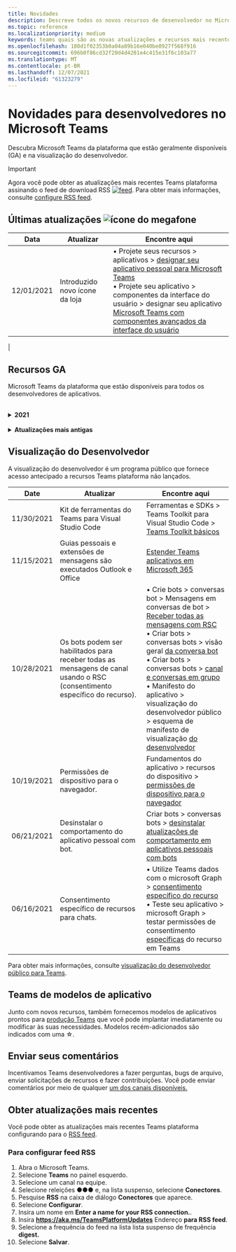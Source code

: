 ```yaml
---
title: Novidades
description: Descreve todos os novos recursos de desenvolvedor no Microsoft Teams
ms.topic: reference
ms.localizationpriority: medium
keywords: teams quais são as novas atualizações e recursos mais recentes
ms.openlocfilehash: 180d1f02353b0a04a89b16e040be0927f568f916
ms.sourcegitcommit: 696b0f86cd32f20d4d4201e4c415e31f6c103a77
ms.translationtype: MT
ms.contentlocale: pt-BR
ms.lasthandoff: 12/07/2021
ms.locfileid: "61323279"
---
```

# <a name="whats-new-for-developers-in-microsoft-teams"></a>Novidades para desenvolvedores no Microsoft Teams

Descubra Microsoft Teams da plataforma que estão geralmente disponíveis (GA) e na visualização do desenvolvedor.

> [!IMPORTANT]
> Agora você pode obter as atualizações mais recentes Teams plataforma assinando o feed de download RSS [ ![ feed](~/assets/images/RSSfeeds.png)](https://aka.ms/TeamsPlatformUpdates). Para obter mais informações, consulte [configure RSS feed](#get-latest-updates).

## <a name="latest-updates-bullhorn-icon"></a>Últimas atualizações ![ícone do megafone](~/assets/images/bullhorn.png)

| Data | Atualizar | Encontre aqui  |
| --- | --- | --- |
|12/01/2021 | Introduzido novo ícone da loja | • Projete seus recursos > aplicativos > [designar seu aplicativo pessoal para Microsoft Teams](concepts/design/personal-apps.md)</br> • Projete seu aplicativo > componentes da interface do usuário > designar seu aplicativo [Microsoft Teams com componentes avançados da interface do usuário](concepts/design/design-teams-app-advanced-ui-components.md) |
|

## <a name="ga-features"></a>Recursos GA

Microsoft Teams da plataforma que estão disponíveis para todos os desenvolvedores de aplicativos.

<br>

<details>

<summary><b>2021</b></summary>

| **Date** | **Atualizar** | **Encontre aqui** |
| -------- | --------- | ----------------|
|12/01/2021 | Introduzido novo ícone da loja | • Projete seus recursos > aplicativos > [designar seu aplicativo pessoal para Microsoft Teams](concepts/design/personal-apps.md)</br> • Projete seu aplicativo > componentes da interface do usuário > designar seu aplicativo [Microsoft Teams com componentes avançados da interface do usuário](concepts/design/design-teams-app-advanced-ui-components.md) |
| 11/24/2021| Introduzido o guia passo a passo para gerar o token de reunião. | Crie aplicativos para Teams reuniões > Habilitar e configurar aplicativos para reuniões > guia passo a passo para criar token de reunião no [Teams](sbs-meeting-token-generator.yml)|
|11/17/2021| Diretrizes Microsoft Teams de validação de loja atualizadas|[Diretrizes de validação da Loja](~/concepts/deploy-and-publish/appsource/prepare/teams-store-validation-guidelines.md)|
|11/17/2021| Pesquisa de typeahead estático e dinâmico para usuários da área de trabalho e móveis.| • Criar cartões e módulos de tarefa > criar cartões > [pesquisa Typeahead em Cartões Adaptáveis](task-modules-and-cards/cards/dynamic-search.md) </br> • Crie cartões e módulos de tarefa > build cards > Visão geral > pesquisa de tipo à frente  [em Cartões Adaptáveis](task-modules-and-cards/what-are-cards.md#type-ahead-search-in-adaptive-cards) </br> • Criar cartões e módulos de tarefas > visão geral > [cartões e módulos de tarefa](task-modules-and-cards/cards-and-task-modules.md)|
|11/13/2021| Os bots podem ser habilitados para receber todas as mensagens de canal usando o RSC (consentimento específico do recurso). | • Crie bots > conversas bot > Mensagens em conversas de bots > Receber todas as mensagens [de canal com RSC](~/bots/how-to/conversations/channel-messages-with-rsc.md) </br> • Criar bots > conversas bot > visão geral [da conversa bot](~/bots/how-to/conversations/conversation-basics.md) </br> • Criar bots > conversas bots > [conversas de canal e grupo](~/bots/how-to/conversations/channel-and-group-conversations.md) |
|10/28/2021| Monetize seu Teams aplicativo com uma oferta SaaS transacionável.| Distribuir seu aplicativo > Publicar no Teams store > Incluir uma oferta [saaS com seu Teams app](~/concepts/deploy-and-publish/appsource/prepare/include-saas-offer.md) |
|10/25/2021| Atualizou o módulo Get started para Microsoft Teams documentação do desenvolvedor com nova estrutura e procedimentos em um guia passo a passo.| Começar a > [Começar com seu primeiro Teams app](get-started/get-started-overview.md) |
|10/21/2021| Adicione uma `registerOnFocused` API para guias ou aplicativos pessoais. | Criar guias > Criar guias pessoais > [Adicionar `registerOnFocused` API para guias ou aplicativos pessoais](tabs/how-to/create-personal-tab.md#add-registeronfocused-api-for-tabs-or-personal-apps) |
|10/20/2021| O estágio de reunião agora está disponível em GA. | Criar aplicativos para Teams reuniões > [Habilitar e configurar seus aplicativos para Teams reuniões](apps-in-teams-meetings/enable-and-configure-your-app-for-teams-meetings.md) |
|10/20/2021| API de Detalhes da Reunião e eventos de Teams reunião em tempo real. | Criar aplicativos para Teams reuniões > [Criar aplicativos para Teams reuniões](~/apps-in-teams-meetings/API-references.md#meeting-details-api) |
|10/18/2021| Guias vinculam desfraldamento e exibição de estágio. | Criar guias > [link Tabs desfraldamento e exibição de estágio](tabs/tabs-link-unfurling.md) |
|10/08/2021| Novas práticas recomendadas para projetar cartões adaptáveis. | Projetar seu aplicativo > componentes da interface do usuário > [designando cartões adaptáveis para seu Teams app](task-modules-and-cards/cards/design-effective-cards.md) |
|10/05/2021| Ocultar Teams aplicativo até que o Administrador permita não ocultar o aplicativo.| Projetar seu aplicativo > [ocultar Teams aplicativo até que o administrador aprove](concepts/design/enable-app-customization.md#hide-teams-app-until-admin-approves) |
|10/05/2021| Planeje seus aplicativos para Teams celular. | Fundamentos do aplicativo > [Guias responsivas do](concepts/design/plan-responsive-tabs-for-teams-mobile.md) Plano para Teams celular |
|10/04/2021| Novo Portal do Desenvolvedor para Teams introduzido para gerenciar seus Teams aplicativos.| Ferramentas e SDK > [Portal do Desenvolvedor para Teams](concepts/build-and-test/teams-developer-portal.md) |
|09/21/2021|Teams dá suporte AAD ID de objeto e UPN na menção do usuário para bots e Webhooks de entrada.| • Criar cartões e módulos de tarefa > build cards > AAD ID do objeto e UPN na [menção do usuário](task-modules-and-cards/what-are-cards.md#support-for-aad-object-id-and-upn-in-user-mention) </br> • Build cards and task modules > Build cards > [Cards - Overview](task-modules-and-cards/cards/cards-format.md#format-cards-with-markdown) |
|08/16/2021| Suporte para validação de entrada em Cartões Adaptáveis (v1.3 para todos os recursos) e Ações Universais (v1.4 para cartões enviados por bot). | • Cartões adaptáveis > cartões de criação > [validação de entrada](/adaptive-cards/authoring-cards/input-validation)</br> • Crie cartões e módulos de tarefa > build cards > ações universais para cartões adaptáveis > Ações Universais para Cartões [Adaptáveis v1.4](task-modules-and-cards/cards/universal-actions-for-adaptive-cards/overview.md) |
|08/30/2021| O recurso Custom Together Mode scenes combina os participantes em uma única cena virtual e coloca seus fluxos de vídeo em assentos pré-determinados.| Criar aplicativos para Teams reuniões > [cenas do modo Personalizado Juntos](~/apps-in-teams-meetings/teams-together-mode.md) |
|08/25/2021| Introduzido o guia passo a passo para criar um Teams com SSO (sign-on único).| Adicionar a > bots > guia passo a passo para criar Teams [bot com SSO](sbs-bots-with-sso.yml) |
|08/19/2021| Evento de atualização de instalação recebido ao instalar um bot em um thread de conversa.| Criar bots > conversas bots > [evento de atualização de instalação](bots/how-to/conversations/subscribe-to-conversation-events.md#installation-update-event) |
|08/12/2021|Criar guias com Cartões Adaptáveis.| Criar guias > [guias build com cartões adaptáveis](tabs/how-to/build-adaptive-card-tabs.md) |
|08/04/2021|As guias não terão mais margens ao redor de suas experiências.| Criar guias > [Remover margens de tabulação](resources/removing-tab-margins.md) |
|07/08/2021|Teams mobile adiciona suporte para aplicativos em reuniões. | Criar aplicativos para Teams reuniões > [extensibilidade de aplicativos de reunião](apps-in-teams-meetings/meeting-app-extensibility.md) |
|06/28/2021|Integrar a funcionalidade do Se picker de pessoas. | Integrar-se Teams > [recurso Integrar Se picker de pessoas](concepts/device-capabilities/people-picker-capability.md) |  
|06/25/2021| Introduzido o guia passo a passo para enviar mensagens proativas. | Criar bots > conversa bot > mensagens proativas > guia passo a passo [para enviar mensagens proativas](sbs-send-proactive.yml) |
|06/09/2021| Exibição de estágio para imagens em Cartões Adaptáveis com `allowExpand` atributo.| Criar cartões e módulos de tarefa > criar cartões > de estágio [para imagens em Cartões Adaptáveis](task-modules-and-cards/cards/cards-format.md#stage-view-for-images-in-adaptive-cards) |
|05/31/2021| Guias de conversa. | Criar guias > [iniciar e continuar conversas sobre conteúdo em suas guias](~/tabs/how-to/conversational-tabs.md) |
|05/24/2021| Diretrizes Teams de design de aplicativos atualizadas com padrões móveis. | Projetar seu aplicativo > [design do aplicativo Teams aplicativo](~/concepts/design/design-teams-app-overview.md) |
|05/13/2021| Adicionadas informações sobre mConnect e Skooler.| Integrar com Teams > Moodle LMS > [de gerenciamento de aprendizagem de miojo](resources/moodle-overview.md)|
|05/10/2021| Manifesto do aplicativo v1.10 lançado. | Esquema de manifesto do aplicativo > [manifesto](resources/schema/manifest-schema.md) |
|05/10/2021| Novo recurso de personalização de aplicativo. | Projetar seu aplicativo > [habilitar organizações para personalizar seu aplicativo](concepts/design/enable-app-customization.md) |
|05/07/2021| Links profundos para chamadas de áudio e vídeo no chat. | Integrar com Teams > [links profundos](concepts/build-and-test/deep-links.md#deep-linking-to-an-audio-or-audio-video-call) |
|04/30/2021|Novas diretrizes sobre como publicar aplicativos no Teams store. | • Publicar no Teams store > [publicar seu aplicativo no Teams store](concepts/deploy-and-publish/appsource/publish.md)</br> • Publicar no Teams > Teams [de validação do armazenamento](concepts/deploy-and-publish/appsource/prepare/teams-store-validation-guidelines.md) |
|04/29/2021 | Suporte para ações universais para cartões adaptáveis v1.4. | Criar cartões e módulo de tarefa > cartões build > ações universais para cartões adaptáveis > [Ações Universais para](task-modules-and-cards/cards/universal-actions-for-adaptive-cards/overview.md) Cartões Adaptáveis |
|04/29/2021 | Exibições específicas do usuário. | Criar cartões e módulo de tarefa > cartões build > ações universais para cartões adaptáveis > [exibições específicas do usuário](task-modules-and-cards/cards/universal-actions-for-adaptive-cards/User-Specific-Views.md) |
|04/29/2021 | Fluxos de trabalho sequenciais. | Criar cartões e módulo de tarefa > cartões build > ações universais para cartões adaptáveis > [fluxos de trabalho sequenciais](task-modules-and-cards/cards/universal-actions-for-adaptive-cards/Sequential-Workflows.md) |
|04/29/2021 | Cartões atualizados. | Criar cartões e módulo de tarefa > cartões build > ações universais para cartões adaptáveis > [cartões atualizados](task-modules-and-cards/cards/universal-actions-for-adaptive-cards/Up-To-Date-Views.md) |
|04/08/2021| Recurso de personalização de aplicativos.| • Projete seus aplicativos > [visão geral do aplicativo Design teams](concepts/design/enable-app-customization.md)</br> • Ferramentas e SDKs > [Portal do Desenvolvedor](concepts/build-and-test/teams-developer-portal.md) </br> • Manifesto do aplicativo > visualização do desenvolvedor público > [esquema de Manifesto](resources/schema/manifest-schema-dev-preview.md) |
|03/18/2021| Aviso: atualize para a versão 4.10 ou acima do SDK da Estrutura de Bots, conforme começamos com o processo de deprecação para `TeamsInfo.getMembers` e `TeamsInfo.GetMembersAsync` . | Criar bots > [da API bot para membros da equipe/chat](resources/team-chat-member-api-changes.md) |
|03/05/2021|Escopo de instalação padrão e funcionalidade de grupo.| Distribuir seu aplicativo > [escopo de instalação padrão e funcionalidade de grupo](concepts/deploy-and-publish/add-default-install-scope.md) |
|03/05/2021|Reordenar guias de aplicativo pessoal. | Criar guias > [Reordenar a guia de chat em aplicativos pessoais](tabs/how-to/create-personal-tab.md#reorder-static-personal-tabs) |
|03/04/2021|Mascaramento de informações em cartões adaptáveis.| Criar cartões e módulos de tarefa > cartões build > mascaramento de informações [em cartões adaptáveis](task-modules-and-cards/cards/cards-format.md#information-masking-in-adaptive-cards) |
|02/19/2021|Recursos de localização adicionados. <br/> As informações de recursos de localização são adicionadas na visão geral dos recursos do dispositivo, permissões de dispositivo nativas, integração de recursos de mídia e arquivos de recursos de QR ou scanner de código de barras.| • Conceitos básicos do aplicativo > recursos do dispositivo > [visão geral](concepts/device-capabilities/device-capabilities-overview.md) </br> • Os fundamentos do aplicativo > recursos do dispositivo > [solicitar permissões de dispositivo](concepts/device-capabilities/native-device-permissions.md) </br> • Os fundamentos do aplicativo > recursos de dispositivo > [integrar recursos de mídia](concepts/device-capabilities/mobile-camera-image-permissions.md) </br> • Os fundamentos do aplicativo > recursos do dispositivo > [integrar a QR ou o](concepts/device-capabilities/qr-barcode-scanner-capability.md) recurso de scanner de código de barras </br> • Os fundamentos do aplicativo > recursos de dispositivo > [integrar recursos de localização](concepts/device-capabilities/location-capability.md) |
|02/18/2021|Adicionado o recurso de QR ou scanner de código de barras. <br/> As informações de recurso de QR ou scanner de código de barras são adicionadas na visão geral dos recursos do dispositivo, permissões de dispositivo nativas e arquivos de recursos de mídia de integração.| • Conceitos básicos do aplicativo > recursos do dispositivo > [visão geral](concepts/device-capabilities/device-capabilities-overview.md) </br> • Os fundamentos do aplicativo > recursos do dispositivo > [solicitar permissões de dispositivo](concepts/device-capabilities/native-device-permissions.md) </br> • Os fundamentos do aplicativo > recursos de dispositivo > [integrar recursos de mídia](concepts/device-capabilities/mobile-camera-image-permissions.md) </br> • Os fundamentos do aplicativo > recursos do dispositivo > [integrar a QR ou o](concepts/device-capabilities/qr-barcode-scanner-capability.md) recurso de scanner de código de barras |
|02/09/2021|Visão geral dos recursos do dispositivo adicionado. <br/> As informações de funcionalidade do microfone são adicionadas às permissões do dispositivo nativo e integram arquivos de recursos de mídia.|• Conceitos básicos do aplicativo > recursos do dispositivo > [visão geral](concepts/device-capabilities/device-capabilities-overview.md) </br> Fundamentos do aplicativo > • Recursos do dispositivo > [solicitar permissões de dispositivo](concepts/device-capabilities/native-device-permissions.md) </br> • Os fundamentos do aplicativo > recursos de dispositivo > [integrar recursos de mídia](concepts/device-capabilities/mobile-camera-image-permissions.md)|

<br>

</details>

<br>

<details>
<summary><b>Atualizações mais antigas</b></summary>

<details>
  
<summary><b>2020</b></summary>

| **Date** | **Atualizar** | **Encontre aqui** |
| -------- | --------- | ------------------ |
|11/30/2020|Integração da plataforma de identidade com Teams Toolkit e Visual Studio Code para guias.|[Autenticação de login único com Teams Toolkit e Visual Studio Code para guias](toolkit/visual-studio-code-tab-sso.md)|
|11/16/2020|Teams manifesto do aplicativo atualizado para a versão 1.8.|[Referência: esquema de manifesto para Microsoft Teams](resources/schema/manifest-schema.md)|
|11/10/2020|Teams de design de bot.|[Diretrizes de design de bot](bots/design/bots.md)|
|09/30/2020|Agora há suporte para o envio e recebimento de arquivos para bots em dispositivos móveis.|[Enviar e receber arquivos por meio de seu bot](resources/bot-v3/bots-files.md)|
|09/22/2020|Novas informações para começar a Teams desenvolvimento.|[Criar sua primeira visão geral Teams aplicativo](build-your-first-app/build-first-app-overview.md)|
|09/18/2020|Suporte para aplicativos de Teams de reunião (Visualização de Versão).|[Criar aplicativos para Teams reuniões e](apps-in-teams-meetings/create-apps-for-teams-meetings.md) [aplicativos em Teams reuniões](apps-in-teams-meetings/teams-apps-in-meetings.md)|
|08/19/2020|Importe Teams mensagens com o Microsoft Graph.|[Importar mensagens de plataforma de terceiros para o Teams usando o Microsoft Graph](graph-api/import-messages/import-external-messages-to-teams.md)
|08/12/2020 |Suporte a Cartões Adaptáveis no webhook de entrada movido para GA.|[Envie cartões adaptáveis usando um webhook de entrada](~/webhooks-and-connectors/how-to/connectors-using.md#send-adaptive-cards-using-an-incoming-webhook) |
|08/10/2020|Começar a criar Teams aplicativos com o Visual Studio Toolkit.|[Criar aplicativos com o Microsoft Teams Toolkit e Visual Studio Code](toolkit/visual-studio-overview.md) |
|08/06/2020|Suporte para autenticação SSO de guias.|[Desenvolver uma guia de Microsoft Teams SSO](tabs/how-to/authentication/auth-aad-sso.md#develop-an-sso-microsoft-teams-tab) |
|07/27/2020 | Graph bots e mensagens proativos (Visualização Pública).|[Habilitar a instalação proativa de bots e mensagens proativas Teams com o Microsoft Graph](graph-api/proactive-bots-and-messages/graph-proactive-bots-and-messages.md)|
|07/22/2020 |Atualizações de funcionalidade de dispositivo móvel.|[Solicitar permissões de dispositivo para sua guia Microsoft Teams de usuário](concepts/device-capabilities/native-device-permissions.md) |
|07/20/2020|Teams App Validation Tool for AppSource submissions.|[Teams App Validation Tool](concepts/deploy-and-publish/appsource/prepare/submission-checklist.md)
|07/15/2020|Crie um assistente virtual para Teams.|[Assistente Virtual para Microsoft Teams](samples/virtual-assistant.md)|
|07/14/2020|Navegando em uma documentação de indicador de carregamento nativo.|[Mostrando um indicador de carregamento nativo](tabs/how-to/create-tab-pages/content-page.md#show-a-native-loading-indicator)
|07/01/2020|Começar a criar Teams aplicativos com o Visual Studio Code Toolkit.|[Criar aplicativos com o Microsoft Teams Toolkit e Visual Studio Code](toolkit/visual-studio-code-overview.md) |
|07/01/2020|Login único para guias GA para clientes Teams web e desktop.|[Single Sign-On (SSO)](tabs/how-to/authentication/auth-aad-sso.md)|
|06/05/2020| Esquema de manifesto atualizado para a versão 1.7.| [Referência: esquema de manifesto para Microsoft Teams](resources/schema/manifest-schema.md)|
|05/18/2020|Integre Power Virtual Agents com Teams.|[Integrar um Power Virtual Agents chatbot com Microsoft Teams](bots/how-to/add-power-virtual-agents-bot-to-teams.md)|
|04/01/2020|Integrar sistemas WFM com o Conector de Turnos para Teams.|[Microsoft Teams os conectores WFM de turnos](samples/shifts-wfm-connectors.md)
|03/24/2020 | Adicionado suporte para recuperar um único membro de uma conversa e suporte adicional para recuperar membros pagedos. | [Obter o contexto do Teams para o seu bot](~/bots/how-to/get-teams-context.md) |

<br>

</details>

<br>

<details>
  
<summary><b>2019</b></summary>

| **Date** | **Atualizar** | **Encontre aqui** |
| -------- | --------- | ------------------ |
| 12/26/2019 | O parâmetro em cargas enviadas a um bot não é mais criptografado, permitindo que você use esse valor para construir `replyToId` links profundos para essas mensagens. As cargas de mensagens incluem os valores criptografados no parâmetro `legacy.replyToId` .  |
| 11/05/2019 | Login único usando o Teams JavaScript SDK. | [Logon único](tabs/how-to/authentication/auth-aad-sso.md) |
| 10/31/2019 | Bots de conversa e documentação de extensão de mensagens atualizada para refletir o SDK da Estrutura de Bots 4.6. A documentação do SDK v3 está disponível na seção Recursos. | Toda a documentação de bot e extensão de mensagens. |
| 10/31/2019 | Nova estrutura de documentação e refatoria de artigos principais. Informe quaisquer links mortos ou 404s criando um problema GitHub. | Todos eles! |
| 09/13/2019 | O bot de solicitação é instalado a partir da extensão de mensagens baseada em ação. | [Iniciar ações com extensões de mensagens](resources/messaging-extension-v3/create-extensions.md#request-to-install-your-conversational-bot)
| 08/28/2019 | Suporte para canais privados em guias e conectores. | [Obtenha contexto para sua guia](tabs/how-to/access-teams-context.md#retrieve-context-in-private-channels) |
| 06/20/2019 | Compartilhe um site externo, de um site externo, em um Teams canal. | [Compartilhar com Teams](~/share-to-teams.md) |
| 05/25/2019 | Responder com a mensagem bot do módulo de tarefa. | [Responder com mensagem bot do módulo de tarefa](resources/messaging-extension-v3/create-extensions.md#respond-with-an-adaptive-card-message-sent-from-a-bot) |
| 05/25/2019 | Bots em chats de grupo. | [Interagir com um bot no chat de grupo ou canal](~/concepts/bots/bot-conversations/bots-conv-channel.md) |
| 05/20/2019 | Localização do manifesto do aplicativo. | [Localização de aplicativos](~/publishing/apps-localization.md) |
| 05/20/2019 | Ações de mensagem. | [Ações de mensagem](resources/messaging-extension-v3/create-extensions.md#action-type-message-extensions) |
| 05/20/2019 | Link desfraldado (visualizações de URL personalizadas). | [Desenrolamento de link](messaging-extensions/how-to/link-unfurling.md)|
| 05/06/2019 | Programa de certificação de aplicativos para aplicativos da loja. | [Certificação de Aplicativos](~/concepts/deploy-and-publish/appsource/post-publish/overview.md#complete-microsoft-365-certification) |
| 05/06/2019 | Modelos de aplicativo agora estão disponíveis. | [Modelos de aplicativo](~/samples/app-templates.md) |
| 04/23/2019 | Extensões de Mensagens baseadas em ação agora estão disponíveis. | [Extensões de Mensagens baseadas em ação](~/concepts/messaging-extensions/create-extensions.md) |
| 02/18/2019 | Criando links profundos para chat privado. | [Vinculação profunda a um chat](concepts/build-and-test/deep-links.md#deep-linking-to-a-chat) |
| 01/23/2019 | Surfacing SKU and licenceType information in the tab context. | [Contexto de tabulação](~/concepts/tabs/tabs-context.md) |

<br>

</details>

<br>

<details>

<summary><b>2018</b></summary>

| **Date** | **Atualizar** | **Encontre aqui** |
| -------- | --------- | ------------------ |
| 11/12/2018 | As guias no chat em grupo agora estão disponíveis na versão lançada do Teams. Como parte desse trabalho, a seção guias foi reformulada para maior clareza.| [Guias configuráveis](~/concepts/tabs/tabs-configurable.md) |
| 11/11/2018 | O início do Nó JS e do .NET/C# foi atualizado para usar o App Studio no Teams, e uma nova seção foi adicionada para hospedar aplicativos Teams baseados em nó no Azure. | Começar Microsoft Teams plataforma Microsoft Teams com [o C#/.NET](~/get-started/get-started-dotnet-app-studio.md)e o App Studio , Iniciar na plataforma Microsoft Teams com [o Node JS](~/get-started/get-started-nodejs-app-studio.md)e o App Studio, hospedar seu aplicativo node Teams no [Azure](~/get-started/get-started-nodejs-in-azure.md)|
| 11/09/2018 | Agora você pode criar links profundos para chats privados entre usuários. | [Vinculação profunda a um chat](concepts/build-and-test/deep-links.md#deep-linking-to-a-chat) |
| 11/08/2018 | Estrutura do SharePoint 1.7 enviou e com ele um novo recurso para usar Microsoft Teams guia como uma web part Estrutura do SharePoint web part. | [Guias no SharePoint](~/concepts/tabs/tabs-in-sharepoint.md) |
| 11/05/2018 | O **recurso de módulo de** tarefa foi lançado. Um módulo de tarefa permite que você crie experiências pop-up modais em seu aplicativo Teams, a partir de bots e guias. Dentro do pop-up, você pode executar seu próprio código HTML/JavaScript personalizado, mostrar um widget baseado como um vídeo do YouTube ou do Microsoft Stream ou exibir um cartão `<iframe>` [Adaptável](/adaptive-cards/). | [Visão geral do](~/concepts/task-modules/task-modules-overview.md)módulo de tarefas , [módulo de tarefa em guias](~/concepts/task-modules/task-modules-tabs.md), módulo de tarefa em  [bots](~/concepts/task-modules/task-modules-bots.md) |
| 10/05/2018 | As informações de formatação para cartões foram atualizadas e testadas nos clientes desktop, iOS e Android para Teams. | [Cartões,](~/concepts/cards/cards.md) [formatação de cartão](~/concepts/cards/cards-format.md) |
| 09/24/2018 | As APIs de chamadas e reuniões online da Microsoft Graph foram lançadas para a versão beta, e Teams aplicativos agora podem interagir com os usuários de maneiras ricas usando voz e vídeo. | [Bots de](~/concepts/calls-and-meetings/registering-calling-bot.md)chamadas e reuniões online, conceitos de mídia em tempo [real,](~/concepts/calls-and-meetings/real-time-media-concepts.md)Registro de um [bot](~/concepts/calls-and-meetings/registering-calling-bot.md)de chamada, [Depuração](~/concepts/calls-and-meetings/debugging-local-testing-calling-meeting-bots.md)e teste local, mídia hospedada por [aplicativo,](~/concepts/calls-and-meetings/requirements-considerations-application-hosted-media-bots.md)Manipulação de notificações de chamada [de entrada](~/concepts/calls-and-meetings/call-notifications.md) |
| 09/11/2018 | As páginas de configuração de tabulação agora são significativamente mais altas. | [Design de tabulação](tabs/design/tabs.md) |
| 08/15/2018 | Cartões adaptáveis agora são suportados em Teams.|[Ações de cartão adaptáveis em Teams](task-modules-and-cards/cards/cards-reference.md#adaptive-card) |
| 08/10/2018 | Suporte para cliente para DevTools.| [DevTools para o cliente Microsoft Teams desktop](~/resources/dev-preview/developer-preview-tools.md)|
| 08/08/2018 | As extensões de mensagens agora suportam vários comandos. | [composeExtensions.commands](~/resources/schema/manifest-schema.md#composeextensionscommands)|
| 08/07/2018 | A configuração em linha agora é suportada em Conectores. A documentação conectores também foi revisada e expandida para maior clareza.| [Conectores](~/concepts/connectors/connectors.md)|
| 08/06/2018 | Seu bot agora pode enviar e receber arquivos. | [Enviar e receber arquivos por meio de seu bot](~/bots/how-to/bots-filesv4.md)|
| 07/23/2018 | Informações sobre a re-certificação de aplicativos foram adicionadas à seção Publicação. |[Permissões de manifesto](resources/schema/manifest-schema.md#permissions)|
| 07/16/2018 | Mais espaço foi alocado para a página de configuração de tabulação. | [A página de configuração de tabulação é significativamente mais alta](tabs/design/tabs.md)|
| 07/12/2018 | Informações sobre o acesso de convidados. | [Acesso para convidado no Microsoft Teams](/microsoftteams/guest-access#guest-access-overview)|
| 06/07/2018 | Foram adicionadas informações Microsoft Teams catálogo de aplicativos de locatários. | [Publicar seu Microsoft Teams app](~/publishing/apps-publish.md)|
| 05/29/2018 | Os cartões adaptáveis são suportados em Teams. | [Ações de cartão adaptáveis em Teams](task-modules-and-cards/cards/cards-reference.md) |
| 04/17/2018 | replyToID foi adicionado à carga para as `Invoke` ações `MessageBack` de cartão e. Isso é especialmente útil se você precisar atualizar a mensagem de onde a ação do cartão veio. | [Ações do cartão](~/concepts/cards/cards-actions.md)|
| 04/12/2018 | Este tópico foi adicionado para acompanhar as alterações na interface Teams de programação e neste conjunto de documentação. | [Novidades](~/whats-new.md)|
| 04/10/2018 | As URLs de autenticação alteradas para usar consistentemente a ID do locatário no caminho. | [Fluxo de autenticação para guias,](~/concepts/authentication/auth-flow-tab.md) [AAD autenticação tab](~/concepts/authentication/auth-tab-AAD.md)|
| 04/06/2018 | Foram adicionadas diretrizes de design para usar a Caixa de Comando. |[Caixa de comando](~/resources/design/framework/command-box.md)|
| 04/02/2018 | Usando bots para enviar notificações para seu aplicativo. |[Bots somente de notificação](~/concepts/bots/bots-notification-only.md)|
| 03/27/2018 | Documentação expandida para mensagens proativas. |[Iniciar uma conversa](./concepts/bots/bot-conversations/bots-conv-proactive.md)|
| 03/15/2018 | Documentação refatorada para cartões. |[Cartões,](~/concepts/cards/cards.md) [Ações de cartão,](~/concepts/cards/cards-actions.md) [formatação de cartão,](~/concepts/cards/cards-format.md) [referência de cartão](~/concepts/cards/cards-reference.md)|
| 03/03/2018 | Adicionada documentação para Teams App Studio. |[Desenvolver rapidamente aplicativos com Teams App Studio](~/get-started/get-started-app-studio.md), usando a biblioteca de controle no App [Studio](~/get-started/app-studio-component-library.md)|
| 02/27/2018 | Adicionado código de exemplo para demonstrar o método AsTeamsChannelAccounts(). |[Obter contexto para o bot](~/concepts/bots/bots-context.md)|
| 02/05/2018 | Foram adicionados tópicos para começar a usar C#. |[Introdução à plataforma do Microsoft Teams com C#/.NET](./get-started/get-started-dotnet-app-studio.md)|

<br>

</details>
</details>

## <a name="developer-preview"></a>Visualização do Desenvolvedor

A visualização do desenvolvedor é um programa público que fornece acesso antecipado a recursos Teams plataforma não lançados.  

| **Date** | **Atualizar** | **Encontre aqui** |
| -------- | --------- | ------------------ |
| 11/30/2021 | Kit de ferramentas do Teams para Visual Studio Code | Ferramentas e SDKs > Teams Toolkit para Visual Studio Code > [Teams Toolkit básicos](toolkit/teams-toolkit-fundamentals.md) |
|11/15/2021| Guias pessoais e extensões de mensagens são executados Outlook e Office | [Estender Teams aplicativos em Microsoft 365](~/m365-apps/overview.md) |
|10/28/2021|Os bots podem ser habilitados para receber todas as mensagens de canal usando o RSC (consentimento específico do recurso).| • Crie bots > conversas bot > Mensagens em conversas de bot > [Receber todas as mensagens com RSC](~/bots/how-to/conversations/channel-messages-with-rsc.md) </br> • Criar bots > conversas bots > visão geral [da conversa bot](~/bots/how-to/conversations/conversation-basics.md) </br> • Criar bots > conversas bots > [canal e conversas em grupo](~/bots/how-to/conversations/channel-and-group-conversations.md) </br> • Manifesto do aplicativo > visualização do desenvolvedor público > esquema de manifesto de visualização [do desenvolvedor](~/resources/schema/manifest-schema-dev-preview.md) |
|10/19/2021|Permissões de dispositivo para o navegador.| Fundamentos do aplicativo > recursos do dispositivo > [permissões de dispositivo para o navegador](concepts/device-capabilities/browser-device-permissions.md) |
|06/21/2021|Desinstalar o comportamento do aplicativo pessoal com bot.| Criar bots > conversas bots > [desinstalar atualizações de comportamento em aplicativos pessoais com bots](bots/how-to/conversations/subscribe-to-conversation-events.md#uninstall-behavior-for-personal-app-with-bot)|
|06/16/2021| Consentimento específico de recursos para chats.| • Utilize Teams dados com o microsoft Graph > [consentimento específico do recurso](graph-api/rsc/resource-specific-consent.md) </br> • Teste seu aplicativo > microsoft Graph > testar permissões de consentimento [específicas](graph-api/rsc/test-resource-specific-consent.md) do recurso em Teams|

Para obter mais informações, consulte [visualização do desenvolvedor público para Teams](~/resources/dev-preview/developer-preview-intro.md).

## <a name="teams-app-template-catalog"></a>Teams de modelos de aplicativo

Junto com novos recursos, também fornecemos modelos de aplicativos prontos para [produção Teams](samples/app-templates.md) que você pode implantar imediatamente ou modificar às suas necessidades. Modelos recém-adicionados são indicados com uma ☆.

## <a name="submit-your-feedback"></a>Enviar seus comentários

Incentivamos Teams desenvolvedores a fazer perguntas, bugs de arquivo, enviar solicitações de recursos e fazer contribuições. Você pode enviar comentários por meio de qualquer [um dos canais disponíveis.](feedback.md)

## <a name="get-latest-updates"></a>Obter atualizações mais recentes

Você pode obter as atualizações mais recentes Teams plataforma configurando para o [RSS feed](https://aka.ms/TeamsPlatformUpdates).

### <a name="to-configure-rss-feed"></a>Para configurar feed RSS

1. Abra o Microsoft Teams.
1. Selecione **Teams** no painel esquerdo.
1. Selecione um canal na equipe.
1. Selecione releições &#x25CF;&#x25CF;&#x25CF; e, na lista suspenso, selecione **Conectores**.
1. Pesquise **RSS** na caixa de diálogo **Conectores** que aparece.
1. Selecione **Configurar**.
1. Insira um nome em **Enter a name for your RSS connection.**.
1. Insira **<https://aka.ms/TeamsPlatformUpdates>** Endereço **para RSS feed**.
1. Selecione a frequência do feed na lista lista suspenso de frequência **digest.**
1. Selecione **Salvar**.
